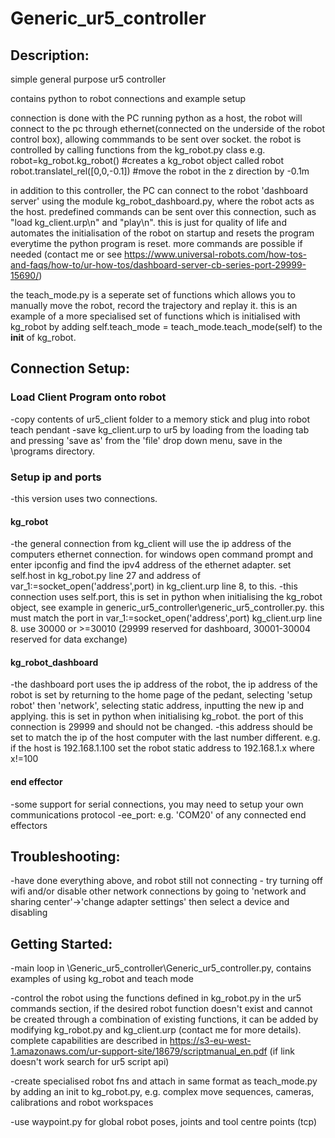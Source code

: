 # Generic_ur5_controller
## Description:

simple general purpose ur5 controller

contains python to robot connections and example setup

connection is done with the PC running python as a host, the robot will connect to the pc through ethernet(connected on the underside of the robot control box), allowing commmands to be sent over socket. the robot is controlled by calling functions from the kg_robot.py class e.g. 
robot=kg_robot.kg_robot()        #creates a kg_robot object called robot
robot.translatel_rel([0,0,-0.1]) #move the robot in the z direction by -0.1m

in addition to this controller, the PC can connect to the robot 'dashboard server' using the module kg_robot_dashboard.py, where the robot acts as the host. predefined commands can be sent over this connection, such as "load kg_client.urp\n" and "play\n". this is just for quality of life and automates the initialisation of the robot on startup and resets the program everytime the python program is reset. more commands are possible if needed (contact me or see https://www.universal-robots.com/how-tos-and-faqs/how-to/ur-how-tos/dashboard-server-cb-series-port-29999-15690/)

the teach_mode.py is a seperate set of functions which allows you to manually move the robot, record the trajectory and replay it. this is an example of a more specialised set of functions which is initialised with kg_robot by adding self.teach_mode = teach_mode.teach_mode(self) to the __init__ of kg_robot.

 ## Connection Setup:

### Load Client Program onto robot
-copy contents of ur5_client folder to a memory stick and plug into robot teach pendant
-save kg_client.urp to ur5 by loading from the loading tab and pressing 'save as' from the 'file' drop down menu, save in the \programs directory.


### Setup ip and ports
-this version uses two connections.
#### kg_robot
-the general connection from kg_client will use the ip address of the computers ethernet connection. for windows open command prompt and enter ipconfig and find the ipv4 address of the ethernet adapter. set self.host in kg_robot.py line 27 and address of var_1:=socket_open('address',port) in kg_client.urp line 8, to this. 
-this connection uses self.port, this is set in python when initialising the kg_robot object, see example in generic_ur5_controller\generic_ur5_controller.py. this must match the port in var_1:=socket_open('address',port) kg_client.urp line 8. use 30000 or >=30010 (29999 reserved for dashboard, 30001-30004 reserved for data exchange)
#### kg_robot_dashboard
-the dashboard port uses the ip address of the robot, the ip address of the robot is set by returning to the home page of the pedant, selecting 'setup robot' then 'network', selecting static address, inputting the new ip and applying. this is set in python when initialising kg_robot. the port of this connection is 29999 and should not be changed.
-this address should be set to match the ip of the host computer with the last number different. e.g. if the host is 192.168.1.100 set the robot static address to 192.168.1.x where x!=100
#### end effector
-some support for serial connections, you may need to setup your own communications protocol
-ee_port: e.g. 'COM20' of any connected end effectors


## Troubleshooting:

-have done everything above, and robot still not connecting - try turning off wifi and/or disable other network connections by going to 'network and sharing center'->'change adapter settings' then select a device and disabling
    

## Getting Started:
-main loop in \Generic_ur5_controller\Generic_ur5_controller.py, contains examples of using kg_robot and teach mode

-control the robot using the functions defined in kg_robot.py in the ur5 commands section, if the desired robot function doesn't exist and cannot be created through a combination of existing functions, it can be added by modifying kg_robot.py and kg_client.urp (contact me for more details). complete capabilities are described in https://s3-eu-west-1.amazonaws.com/ur-support-site/18679/scriptmanual_en.pdf (if link doesn't work search for ur5 script api)

-create specialised robot fns and attach in same format as teach_mode.py by adding an init to kg_robot.py, e.g. complex move sequences, cameras, calibrations and robot workspaces

-use waypoint.py for global robot poses, joints and tool centre points (tcp)
